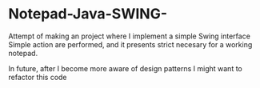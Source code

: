 # Notepad-Java-SWING-

Attempt of making an project where I implement a simple Swing interface
Simple action are performed, and it presents strict necesary for a working notepad.

In future, after I become more aware of design patterns I might want to refactor this code
